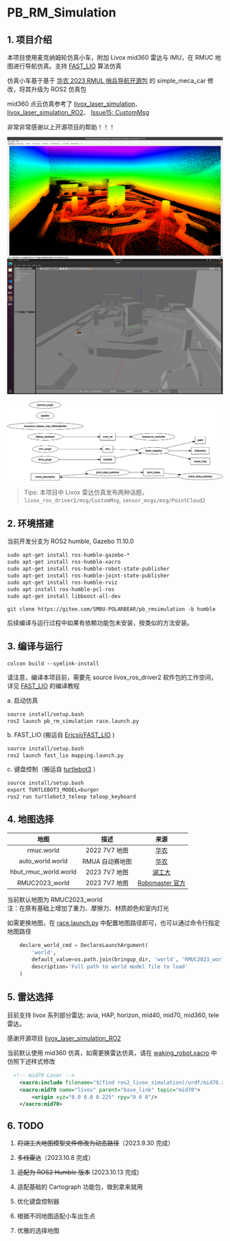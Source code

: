 # PB_RM_Simulation
## 1. 项目介绍
本项目使用麦克纳姆轮仿真小车，附加 Livox mid360 雷达与 IMU，在 RMUC 地图进行导航仿真。支持 [FAST_LIO](https://github.com/Ericsii/FAST_LIO) 算法仿真

仿真小车基于基于 [华农 2023 RMUL 哨兵导航开源包](https://github.com/SCAU-RM-NAV/rm2023_auto_sentry_ws) 的 simple_meca_car 修改，将其升级为 ROS2 仿真包

mid360 点云仿真参考了 [livox_laser_simulation](https://github.com/Livox-SDK/livox_laser_simulation/blob/main/src/livox_points_plugin.cpp)、 [livox_laser_simulation_RO2](https://github.com/stm32f303ret6/livox_laser_simulation_RO2/blob/main/src/livox_points_plugin.cpp)、 [Issue15: CustomMsg](https://github.com/Livox-SDK/livox_laser_simulation/issues/15)

非常非常感谢以上开源项目的帮助！！！

<!-- ![rmul_map](pictures/Screenshot.png) -->
![fastlio_pointcloud](pictures/fastlio_pointcloud.png)

![rosgraph](pictures/rosgraph.png)

> Tips: 本项目中 Livox 雷达仿真发布两种话题， </br>
`livox_ros_driver2/msg/CustomMsg`, `sensor_msgs/msg/PointCloud2`

## 2. 环境搭建
当前开发分支为 ROS2 humble, Gazebo 11.10.0

```
sudo apt-get install ros-humble-gazebo-*
sudo apt-get install ros-humble-xacro
sudo apt-get install ros-humble-robot-state-publisher
sudo apt-get install ros-humble-joint-state-publisher
sudo apt-get install ros-humble-rviz
sudo apt install ros-humble-pcl-ros
sudo apt-get install libboost-all-dev
```

```
git clone https://gitee.com/SMBU-POLARBEAR/pb_rmsimulation -b humble
```

后续编译与运行过程中如果有依赖功能包未安装，按类似的方法安装。

## 3. 编译与运行

```
colcon build --symlink-install
```

请注意，编译本项目前，需要先 source livox_ros_driver2 软件包的工作空间，详见 [FAST_LIO](https://github.com/Ericsii/FAST_LIO#13-livox_ros_driver2) 的编译教程

a. 启动仿真
```
source install/setup.bash
ros2 launch pb_rm_simulation race.launch.py
```


b. FAST_LIO (搬运自 [Ericsii/FAST_LIO](https://github.com/Ericsii/FAST_LIO) )
```
source install/setup.bash
ros2 launch fast_lio mapping.launch.py
```

c. 键盘控制（搬运自 [turtlebot3](https://github.com/ROBOTIS-GIT/turtlebot3/tree/humble-devel/turtlebot3_teleop) ）
```
source install/setup.bash
export TURTLEBOT3_MODEL=burger
ros2 run turtlebot3_teleop teleop_keyboard
```

## 4. 地图选择
| 地图                    | 描述         | 来源  |
|:---------------------:|:----------:|:---:|
| rmuc.world            | 2022 7V7 地图 | [华农](https://github.com/SCAU-RM-NAV/rm2023_auto_sentry_ws)  |
| auto_world.world      | RMUA 自动赛地图  | [华农](https://github.com/SCAU-RM-NAV/rm2022_auto_infantry_ws)  |
| hbut_rmuc_world.world | 2023 7V7 地图 | [湖工大](https://github.com/HBUTHUANGPX/Hbut_LC_sentry) |
| RMUC2023_world | 2023 7V7 地图 | [Robomaster 官方](https://bbs.robomaster.com/thread-22576-1-1.html) |

当前默认地图为 RMUC2023_world </br>
注：在原有基础上增加了重力、摩擦力、材质颜色和室内灯光



如需更换地图，在 [race.launch.py](/pb_rm_simulation/launch/race.launch.py) 中配置地图路径即可，也可以通过命令行指定地图路径

```python
    declare_world_cmd = DeclareLaunchArgument(
        'world',
        default_value=os.path.join(bringup_dir, 'world', 'RMUC2023_world', 'RMUC2023_world.world'),
        description='Full path to world model file to load'
    )
```
## 5. 雷达选择
目前支持 livox 系列部分雷达: 
avia, HAP, horizon, mid40, mid70, mid360, tele 雷达。

感谢开源项目 [livox_laser_simulation_RO2](https://github.com/stm32f303ret6/livox_laser_simulation_RO2)

当前默认使用 mid360 仿真，如需更换雷达仿真，请在 [waking_robot.xacro](/pb_rm_simulation/urdf/waking_robot.xacro) 中仿照下述样式修改

```xml
  <!-- mid70 Laser -->
    <xacro:include filename="$(find ros2_livox_simulation)/urdf/mid70.xacro" />
    <xacro:mid70 name="livox" parent="base_link" topic="mid70">
        <origin xyz="0.0 0.0 0.225" rpy="0 0 0"/>
    </xacro:mid70>
```

## 6. TODO
1. ~~将湖工大地图模型文件修改为动态路径~~（2023.9.30 完成）

2. ~~多线雷达~~（2023.10.8 完成）

3. ~~适配为 ROS2 Humble 版本~~ (2023.10.13 完成)

4. 适配基础的 Cartograph 功能包，做到拿来就用

5. 优化键盘控制器

6. 根据不同地图适配小车出生点

7. 优雅的选择地图